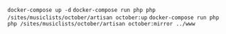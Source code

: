 `docker-compose up -d`
`docker-compose run php php /sites/musiclists/october/artisan october:up`
`docker-compose run php php /sites/musiclists/october/artisan october:mirror ../www`
